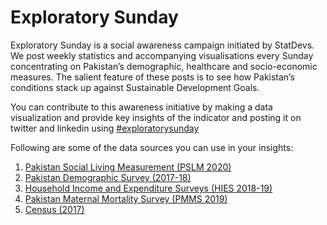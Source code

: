 # Exploratory Sunday

Exploratory Sunday is a social awareness campaign initiated by StatDevs. We post weekly statistics and accompanying visualisations every Sunday concentrating on Pakistan’s demographic, healthcare and socio-economic measures. The salient feature of these posts is to see how Pakistan’s conditions stack up against Sustainable Development Goals. 

You can contribute to this awareness initiative by making a data visualization and provide key insights of the indicator and posting it on twitter and linkedin using [#exploratorysunday](https://twitter.com/search?q=exploratorysunday&src=typed_query&f=top)

Following are some of the data sources you can use in your insights:
1. [Pakistan Social Living Measurement (PSLM 2020)](https://www.pbs.gov.pk/content/pakistan-social-and-living-standards-measurement) 
2. [Pakistan Demographic Survey (2017-18)](https://microdata.worldbank.org/index.php/catalog/3411) 
3. [Household Income and Expenditure Surveys (HIES 2018-19)](https://www.pbs.gov.pk/publication/household-integrated-economic-survey-hies-2018-19)
4. [Pakistan Maternal Mortality Survey (PMMS 2019)](https://microdata.worldbank.org/index.php/catalog/3824)
5. [Census (2017)](https://www.pbs.gov.pk/content/final-results-census-2017)
